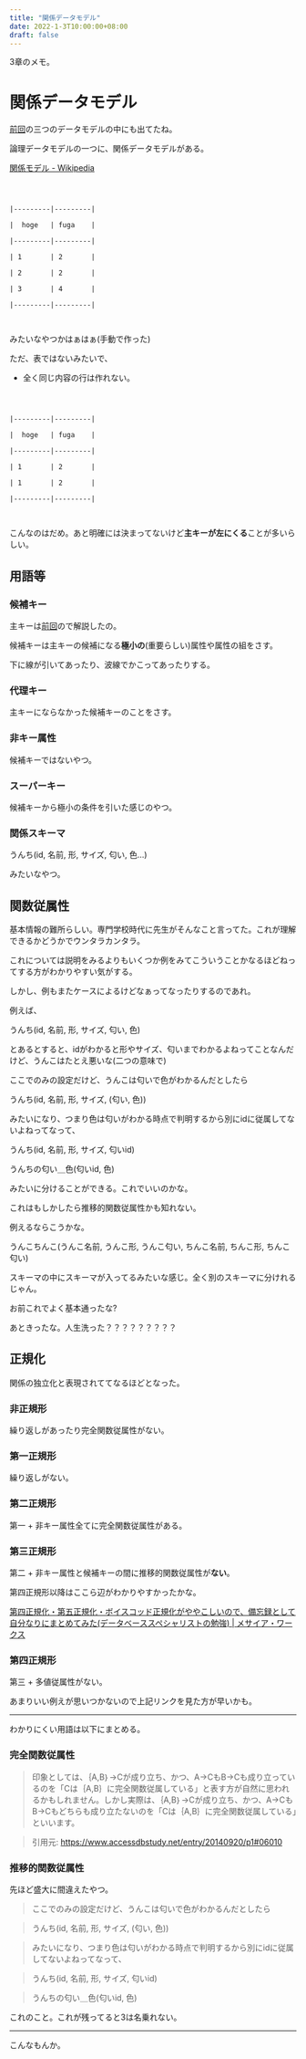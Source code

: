 ```yaml
---
title: "関係データモデル"
date: 2022-1-3T10:00:00+08:00
draft: false
---
```

3章のメモ。



# 関係データモデル



[前回](https://blog.londone.net/page?id=180)の三つのデータモデルの中にも出てたね。



論理データモデルの一つに、関係データモデルがある。



[関係モデル - Wikipedia](https://ja.wikipedia.org/wiki/%E9%96%A2%E4%BF%82%E3%83%A2%E3%83%87%E3%83%AB)



```



|---------|---------|

|  hoge   | fuga    |

|---------|---------|

| 1       | 2       |

| 2       | 2       |

| 3       | 4       |

|---------|---------|



```



みたいなやつかはぁはぁ(手動で作った)



ただ、表ではないみたいで、



+ 全く同じ内容の行は作れない。



```



|---------|---------|

|  hoge   | fuga    |

|---------|---------|

| 1       | 2       |

| 1       | 2       |

|---------|---------|



```



こんなのはだめ。あと明確には決まってないけど**主キーが左にくる**ことが多いらしい。



## 用語等



### 候補キー



主キーは[前回](https://blog.londone.net/page?id=180)ので解説したの。



候補キーは主キーの候補になる**極小の**(重要らしい)属性や属性の組をさす。



下に線が引いてあったり、波線でかこってあったりする。



### 代理キー



主キーにならなかった候補キーのことをさす。



### 非キー属性



候補キーではないやつ。



### スーパーキー



候補キーから極小の条件を引いた感じのやつ。



### 関係スキーマ



うんち(id, 名前, 形, サイズ, 匂い, 色...)



みたいなやつ。



## 関数従属性



基本情報の難所らしい。専門学校時代に先生がそんなこと言ってた。これが理解できるかどうかでウンタラカンタラ。



これについては説明をみるよりもいくつか例をみてこういうことかなるほどねってする方がわかりやすい気がする。



しかし、例もまたケースによるけどなぁってなったりするのであれ。



例えば、



うんち(id, 名前, 形, サイズ, 匂い, 色)



とあるとすると、idがわかると形やサイズ、匂いまでわかるよねってことなんだけど、うんこはたとえ悪いな(二つの意味で)



ここでのみの設定だけど、うんこは匂いで色がわかるんだとしたら



うんち(id, 名前, 形, サイズ, (匂い, 色))



みたいになり、つまり色は匂いがわかる時点で判明するから別にidに従属してないよねってなって、



うんち(id, 名前, 形, サイズ, 匂いid)



うんちの匂い＿色(匂いid, 色)



みたいに分けることができる。これでいいのかな。



これはもしかしたら推移的関数従属性かも知れない。



例えるならこうかな。



うんこちんこ(うんこ名前, うんこ形, うんこ匂い, ちんこ名前, ちんこ形, ちんこ匂い)



スキーマの中にスキーマが入ってるみたいな感じ。全く別のスキーマに分けれるじゃん。



お前これでよく基本通ったな?



あときったな。人生洗った？？？？？？？？？



## 正規化



関係の独立化と表現されててなるほどとなった。



### 非正規形



繰り返しがあったり完全関数従属性がない。



### 第一正規形



繰り返しがない。



### 第二正規形



第一 + 非キー属性全てに完全関数従属性がある。



### 第三正規形



第二 + 非キー属性と候補キーの間に推移的関数従属性が**ない**。



第四正規形以降はここら辺がわかりやすかったかな。



[第四正規化・第五正規化・ボイスコッド正規化がややこしいので、備忘録として自分なりにまとめてみた(データベーススペシャリストの勉強) | メサイア・ワークス](https://www.messiahworks.com/archives/3399)



### 第四正規形



第三 + 多値従属性がない。



あまりいい例えが思いつかないので上記リンクを見た方が早いかも。



---



わかりにくい用語は以下にまとめる。



### 完全関数従属性



> 印象としては、｛A,B｝→Cが成り立ち、かつ、A→CもB→Cも成り立っているのを「Cは｛A,B｝に完全関数従属している」と表す方が自然に思われるかもしれません。しかし実際は、｛A,B｝→Cが成り立ち、かつ、A→CもB→Cもどちらも成り立たないのを「Cは｛A,B｝に完全関数従属している」といいます。



> 引用元: https://www.accessdbstudy.net/entry/20140920/p1#06010



### 推移的関数従属性



先ほど盛大に間違えたやつ。



> ここでのみの設定だけど、うんこは匂いで色がわかるんだとしたら



> うんち(id, 名前, 形, サイズ, (匂い, 色))



> みたいになり、つまり色は匂いがわかる時点で判明するから別にidに従属してないよねってなって、



> うんち(id, 名前, 形, サイズ, 匂いid)



> うんちの匂い＿色(匂いid, 色)



これのこと。これが残ってると3は名乗れない。



---



こんなもんか。
